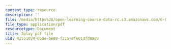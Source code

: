 ```yaml
---
content_type: resource
description: ''
file: /media/https%3A/open-learning-course-data-rc.s3.amazonaws.com/6-004-computation-structures-spring-2017/4255103405debe89f2158f601dfd8a80_EnmOjVUSfdY.pdf
file_type: application/pdf
resourcetype: Document
title: 3play pdf file
uid: 42551034-05de-be89-f215-8f601dfd8a80
---
```

